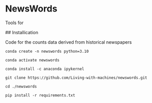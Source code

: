# NewsWords

Tools for 


## Installication


Code for the counts data derived from historical newspapers


```{bash}
conda create -n newswords python=3.10
```

```{bash}
conda activate newswords
```

```{bash}
conda install -c anaconda ipykernel
```

```{bash}
git clone https://github.com/Living-with-machines/newswords.git
```

```{bash}
cd ./newswords
```

```{bash}
pip install -r requirements.txt
```